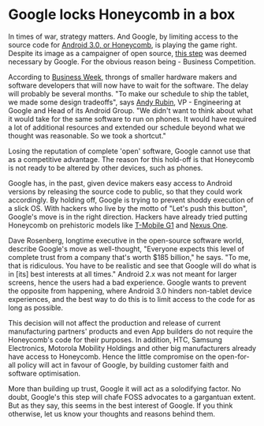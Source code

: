 # Google locks Honeycomb in a box

In times of war, strategy matters. And Google, by limiting access to the source code for <a href="http://googlemobile.blogspot.com/2011/01/sneak-peak-of-android-30-honeycomb.html">Android 3.0, or Honeycomb</a>, is playing the game right. Despite its image as a campaigner of open source, <a href="http://news.cnet.com/8301-30684_3-20030223-265.html">this step</a> was deemed necessary by Google. For the obvious reason being - Business Competition. 

According to <a href="http://www.businessweek.com/technology/content/mar2011/tc20110324_269784.htm">Business Week</a>, throngs of smaller hardware makers and software developers that will now have to wait for the software. The delay will probably be several months. "To make our schedule to ship the tablet, we made some design tradeoffs", says <a href="http://connect.in.com/andy-rubin/biography-20839.html">Andy Rubin</a>, VP - Engineering at Google and Head of its Android Group. "We didn't want to think about what it would take for the same software to run on phones. It would have required a lot of additional resources and extended our schedule beyond what we thought was reasonable. So we took a shortcut."

Losing the reputation of complete 'open' software, Google cannot use that as a competitive advantage. The reason for this hold-off is that Honeycomb is not ready to be altered by other devices, such as phones. 

Google has, in the past, given device makers easy access to Android versions by releasing the source code to public, so that they could work accordingly. By holding off, Google is trying to prevent shoddy execution of a slick OS. With hackers who live by the motto of "Let's push this button", Google's move is in the right direction. Hackers have already tried putting Honeycomb on prehistoric models like <a href="http://atablet.info/2011/03/htc-magic-t-mobile-g1-gets-honeycomb-port-android-past-and-future-fused-together-video/">T-Mobile G1</a> and <a href="http://www.geekword.net/nexus-one-honeycomb-android/">Nexus One</a>. 

Dave Rosenberg, longtime executive in the open-source software world, describe Google's move as well-thought, "Everyone expects this level of complete trust from a company that's worth $185 billion," he says. "To me, that is ridiculous. You have to be realistic and see that Google will do what is in [its] best interests at all times." Android 2.x was not meant for larger screens, hence the users had a bad experience. Google wants to prevent the opposite from happening, where Android 3.0 hinders non-tablet device experiences, and the best way to do this is to limit access to the code for as long as possible. 

This decision will not affect the production and release of current manufacturing partners' products and even App builders do not require the Honeycomb's code for their purposes. In addition, HTC, Samsung Electronics, Motorola Mobility Holdings and other big manufacturers already have access to Honeycomb. Hence the little compromise on the open-for-all policy will act in favour of Google, by building customer faith and software optimisation.

More than building up trust, Google it will act as a solodifying factor. No doubt, Google's this step will chafe FOSS advocates to a gargantuan extent. But as they say, this seems in the best interest of Google. If you think otherwise, let us know your thoughts and reasons behind them.
